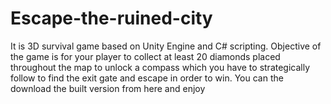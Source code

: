 # Escape-the-ruined-city
It is 3D survival game based on Unity Engine and C# scripting.
Objective of the game is for your player to collect at least 20 diamonds placed throughout the map to unlock a compass which you have to strategically follow to find the exit gate and escape in order to win.
You can the download the built version from here and enjoy
